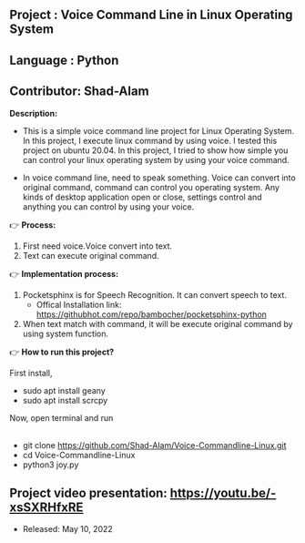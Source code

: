 ## Project    : Voice Command Line in Linux Operating System
## Language   : Python
## Contributor: Shad-Alam

**Description:** <br/>

- This is a simple voice command line project for Linux Operating System. In this project, I execute linux command by using voice. I tested this project on ubuntu 20.04. In this project, I tried to show how simple you can control your linux operating system by using your voice command.

- In voice command line, need to speak something. Voice can convert into original command, command can control you operating system. Any kinds of desktop application open or close, settings control and anything you can control by using your voice.

:point_right:  **Process:** <br/>
1. First need voice.Voice convert into text. <br/>
2. Text can execute original command. <br/>

:point_right:  **Implementation process:** <br/>
1. Pocketsphinx is for Speech Recognition. It can convert speech to text. <br/>
   - Offical Installation link: https://githubhot.com/repo/bambocher/pocketsphinx-python <br/>
2. When text match with command, it will be execute original command by using system function. <br/>

:point_right:  **How to run this project?**

First install, <br/>
- sudo apt install geany <br/>
- sudo apt install scrcpy <br/>

Now, open terminal and run <br/> <br/>
  - git clone https://github.com/Shad-Alam/Voice-Commandline-Linux.git <br/> 
  - cd Voice-Commandline-Linux <br/> 
  - python3 joy.py <br/> 

## Project video presentation: https://youtu.be/-xsSXRHfxRE

* Released: May 10, 2022
